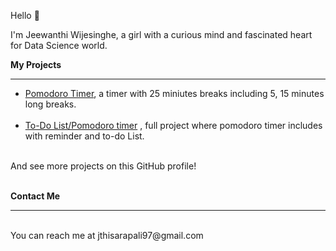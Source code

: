  Hello 👋
 
 I'm Jeewanthi Wijesinghe, a girl with a curious mind and fascinated heart for Data Science world.

<b>My Projects</b>
<hr><ul>
<li><a href="https://github.com/Jwij90/Pomodoro-Timer">Pomodoro Timer</a>, a timer with 25 miniutes breaks including 5, 15  minutes long breaks.</li>
<br><li><a href="https://github.com/Jwij90/To-Do-List-Timer">To-Do List/Pomodoro timer</a> , full project where pomodoro timer includes with reminder and to-do List.</li>
</ul>
<br>And see more projects on this GitHub profile!<br>

<br><b>Contact Me</b>
<hr>
<br>You can reach me at jthisarapali97@gmail.com

